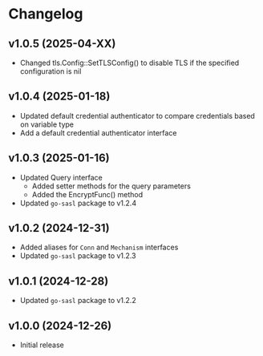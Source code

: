 # Changelog  

## v1.0.5 (2025-04-XX)
- Changed tls.Config::SetTLSConfig() to disable TLS if the specified configuration is nil

## v1.0.4 (2025-01-18)
- Updated default credential authenticator to compare credentials based on variable type
- Add a default credential authenticator interface
 
## v1.0.3 (2025-01-16) 
- Updated Query interface
  - Added setter methods for the query parameters
  - Added the EncryptFunc() method
- Updated `go-sasl` package to v1.2.4

## v1.0.2 (2024-12-31)  
- Added aliases for `Conn` and `Mechanism` interfaces  
- Updated `go-sasl` package to v1.2.3  

## v1.0.1 (2024-12-28)  
- Updated `go-sasl` package to v1.2.2  

## v1.0.0 (2024-12-26)  
- Initial release  
